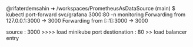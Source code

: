 @rifaterdemsahin ➜ /workspaces/PrometheusAsDataSource (main) $ 
kubectl port-forward svc/grafana 3000:80 -n monitoring
Forwarding from 127.0.0.1:3000 -> 3000
Forwarding from [::1]:3000 -> 3000


source : 3000 >>>> load minikube port
destionation : 80 >> load balancer entry